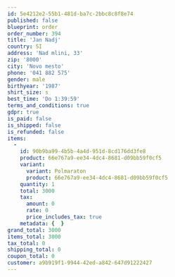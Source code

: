 ```yaml
---
id: 5e4212e2-55b1-481d-ba7c-2bbc8c8f8e74
published: false
blueprint: order
order_number: 394
title: 'Jan Nadj'
country: SI
address: 'Nad mlini, 33'
zip: '8000'
city: 'Novo mesto'
phone: '041 882 575'
gender: male
birthyear: '1987'
shirt_size: s
best_time: 'Do 1:39:59'
terms_and_conditions: true
gdpr: true
is_paid: false
is_shipped: false
is_refunded: false
items:
  -
    id: 90b9ba99-4b5b-4a4d-951d-8cd176dd3fe8
    product: 66e767a9-ee34-4dc4-8681-d09bb59f0cf5
    variant:
      variant: Polmaraton
      product: 66e767a9-ee34-4dc4-8681-d09bb59f0cf5
    quantity: 1
    total: 3000
    tax:
      amount: 0
      rate: 0
      price_includes_tax: true
    metadata: {  }
grand_total: 3000
items_total: 3000
tax_total: 0
shipping_total: 0
coupon_total: 0
customer: a9b919f1-9944-42ed-a842-647d91222427
---
```

